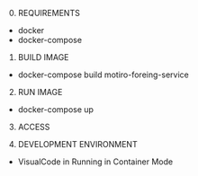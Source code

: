 0. REQUIREMENTS
- docker
- docker-compose

1. BUILD IMAGE
- docker-compose build motiro-foreing-service

2. RUN IMAGE
- docker-compose up

3. ACCESS

4. DEVELOPMENT ENVIRONMENT
- VisualCode in Running in Container Mode